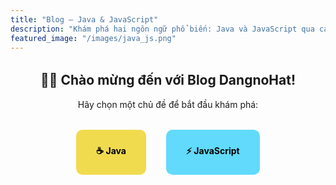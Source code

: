 ```yaml
---
title: "Blog – Java & JavaScript"
description: "Khám phá hai ngôn ngữ phổ biến: Java và JavaScript qua các bài viết sinh động, minh họa và dễ hiểu."
featured_image: "/images/java_js.png"
---
```


<section style="text-align:center; margin-top:2rem;">
  <h2>👨‍💻 Chào mừng đến với Blog DangnoHat!</h2>
  <p>Hãy chọn một chủ đề để bắt đầu khám phá:</p>


<div style="display:flex; justify-content:center; gap:2rem; flex-wrap:wrap; margin-top:2rem;">
    <a href="java" style="padding:1.5rem 2rem; background:#f0db4f; border-radius:10px; font-weight:bold; color:#000; text-decoration:none;">☕ Java</a>
    <a href="javascript" style="padding:1.5rem 2rem; background:#61dafb; border-radius:10px; font-weight:bold; color:#000; text-decoration:none;">⚡ JavaScript</a>
  </div>

</section>
